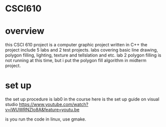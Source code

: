 # CSCI610
# overview
this CSCI 610 project is a computer graphic project written in C++
the project include 5 labs and 2 test projects.
labs covering basic line drawing, polygon filling, lighting, texture and tellslation and etc.
lab 2 polygon filling is not running at this time, but i put the polygon fill algorithm in midterm project.

# set up
the set up procedure is lab0 in the course
here is the set up guide on visual studio
https://www.youtube.com/watch?v=iWUWRNZIo8A&feature=youtu.be

is you run the code in linux, use gmake.
